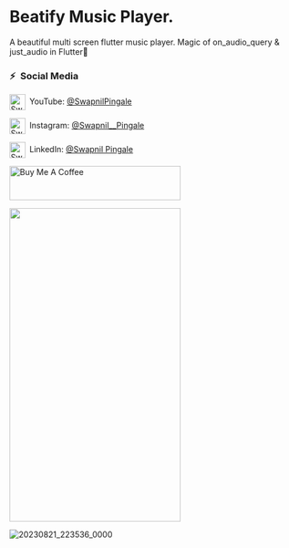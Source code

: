 # Beatify Music Player.

A beautiful multi screen flutter music player. Magic of on_audio_query & just_audio in Flutter💙

### ⚡&ensp;Social Media

[<img align="center" alt="SwapnilPingale | YouTube" width="28px" src="https://firebasestorage.googleapis.com/v0/b/web-johannesmilke.appspot.com/o/other%2Fsocial%2Fyoutube.png?alt=media" />](https://www.youtube.com)&ensp;YouTube: [@SwapnilPingale](https://www.youtube.com "YouTube SwapnilPingale")

[<img align="center" alt="SwapnilPingale | Instagram" width="28px" src="https://firebasestorage.googleapis.com/v0/b/web-johannesmilke.appspot.com/o/other%2Fsocial%2Finstagram.png?alt=media" />](https://www.instagram.com/swapnil__pingale/)&ensp;Instagram: [@Swapnil__Pingale](https://www.instagram.com/swapnil__pingale/ "Instagram SwapnilPingale")

[<img align="center" alt="Swapnil Pingale | LinkedIn" width="28px" src="https://firebasestorage.googleapis.com/v0/b/web-johannesmilke.appspot.com/o/other%2Fsocial%2Flinkedin.png?alt=media" />](https://www.linkedin.com/in/swapnil-pingale/)&ensp;LinkedIn: [@Swapnil Pingale](https://www.linkedin.com/in/swapnil-pingale/ "LinkedIn Swapnil Pingale")


<a href="https://www.buymeacoffee.com/" target="_blank"><img src="https://cdn.buymeacoffee.com/buttons/default-orange.png" alt="Buy Me A Coffee" height="60" width="300"></a>

<img src="https://github.com/swapnilpingale22/Beatify-Music-Player/assets/132128463/9bb08f49-d8d4-4522-ae41-dd113fb23369" width="300" height="550" />

![20230821_223536_0000](https://github.com/swapnilpingale22/Beatify-Music-Player/assets/132128463/9bb08f49-d8d4-4522-ae41-dd113fb23369)
